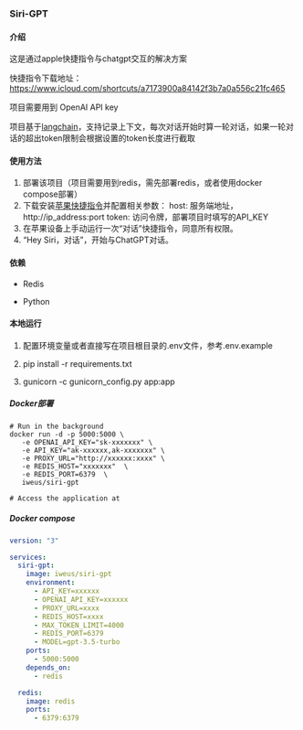### Siri-GPT

#### 介绍
这是通过apple快捷指令与chatgpt交互的解决方案

快捷指令下载地址：https://www.icloud.com/shortcuts/a7173900a84142f3b7a0a556c21fc465

项目需要用到 OpenAI API key

项目基于[langchain](https://github.com/langchain-ai/langchain)，支持记录上下文，每次对话开始时算一轮对话，如果一轮对话的超出token限制会根据设置的token长度进行截取

#### 使用方法
1. 部署该项目（项目需要用到redis，需先部署redis，或者使用docker compose部署）
2. 下载安装[苹果快捷指令](https://www.icloud.com/shortcuts/a7173900a84142f3b7a0a556c21fc465)并配置相关参数：
        host: 服务端地址，http://ip_address:port
        token: 访问令牌，部署项目时填写的API_KEY
3. 在苹果设备上手动运行一次“对话”快捷指令，同意所有权限。
4. “Hey Siri，对话”，开始与ChatGPT对话。

#### 依赖

- Redis

- Python

#### 本地运行

1. 配置环境变量或者直接写在项目根目录的.env文件，参考.env.example

2. pip install -r requirements.txt

3. gunicorn -c gunicorn_config.py app:app

##### Docker部署
```
# Run in the background
docker run -d -p 5000:5000 \
   -e OPENAI_API_KEY="sk-xxxxxxx" \
   -e API_KEY="ak-xxxxxx,ak-xxxxxxx" \
   -e PROXY_URL="http://xxxxxx:xxxx" \
   -e REDIS_HOST="xxxxxxx"  \
   -e REDIS_PORT=6379  \
   iweus/siri-gpt

# Access the application at
```

##### Docker compose

```yaml
version: "3"

services:
  siri-gpt:
    image: iweus/siri-gpt 
    environment:
      - API_KEY=xxxxxx
      - OPENAI_API_KEY=xxxxxx
      - PROXY_URL=xxxx
      - REDIS_HOST=xxxx
      - MAX_TOKEN_LIMIT=4000
      - REDIS_PORT=6379
      - MODEL=gpt-3.5-turbo
    ports:
      - 5000:5000
    depends_on:
      - redis

  redis:
    image: redis
    ports:
      - 6379:6379
```



